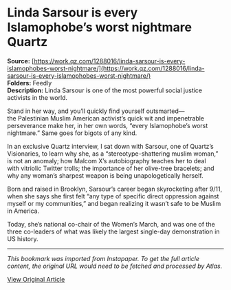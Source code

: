 # Linda Sarsour is every Islamophobe’s worst nightmare Quartz

**Source:** [https://work.qz.com/1288016/linda-sarsour-is-every-islamophobes-worst-nightmare/](https://work.qz.com/1288016/linda-sarsour-is-every-islamophobes-worst-nightmare/)  
**Folders:** Feedly  
**Description:** Linda Sarsour is one of the most powerful social justice activists in the world.

Stand in her way, and you’ll quickly find yourself outsmarted—the Palestinian Muslim American activist’s quick wit and impenetrable perseverance make her, in her own words, “every Islamophobe’s worst nightmare.” Same goes for bigots of any kind.

In an exclusive Quartz interview, I sat down with Sarsour, one of Quartz’s Visionaries, to learn why she, as a “stereotype-shattering muslim woman,” is not an anomaly; how Malcom X’s autobiography teaches her to deal with vitriolic Twitter trolls; the importance of her olive-tree bracelets; and why any woman’s sharpest weapon is being unapologetically herself.

Born and raised in Brooklyn, Sarsour’s career began skyrocketing after 9/11, when she says she first felt “any type of specific direct oppression against myself or my communities,” and began realizing it wasn’t safe to be Muslim in America. 

Today, she’s national co-chair of the Women’s March, and was one of the three co-leaders of what was likely the largest single-day demonstration in US history. 


---

*This bookmark was imported from Instapaper. To get the full article content, the original URL would need to be fetched and processed by Atlas.*

[View Original Article](https://work.qz.com/1288016/linda-sarsour-is-every-islamophobes-worst-nightmare/)